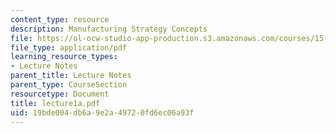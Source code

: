 ```yaml
---
content_type: resource
description: Manufacturing Strategy Concepts
file: https://ol-ocw-studio-app-production.s3.amazonaws.com/courses/15-769-operations-strategy-spring-2003/19bde004db6a9e2a49720fd6ec06a93f_lecture1a.pdf
file_type: application/pdf
learning_resource_types:
- Lecture Notes
parent_title: Lecture Notes
parent_type: CourseSection
resourcetype: Document
title: lecture1a.pdf
uid: 19bde004-db6a-9e2a-4972-0fd6ec06a93f
---
```

